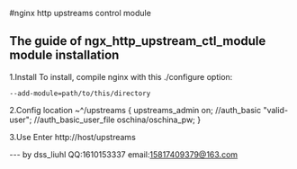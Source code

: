 #nginx http upstreams control module

The guide of ngx_http_upstream_ctl_module module installation
---

1.Install
To install, compile nginx with this ./configure option:

    --add-module=path/to/this/directory


2.Config 
location ~^/upstreams {
    upstreams_admin       on;
    //auth_basic            "valid-user";
    //auth_basic_user_file  oschina/oschina_pw;
}

3.Use
Enter http://host/upstreams

--- by dss_liuhl 
    QQ:1610153337 
    email:15817409379@163.com

